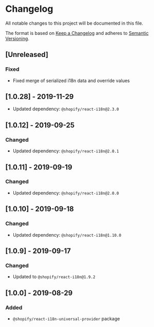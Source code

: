 # Changelog

All notable changes to this project will be documented in this file.

The format is based on [Keep a Changelog](http://keepachangelog.com/en/1.0.0/)
and adheres to [Semantic Versioning](http://semver.org/spec/v2.0.0.html).

## [Unreleased]

### Fixed

- Fixed merge of serialized i18n data and override values

## [1.0.28] - 2019-11-29

- Updated dependency: `@shopify/react-i18n@2.3.0`

## [1.0.12] - 2019-09-25

### Changed

- Updated dependency: `@shopify/react-i18n@2.0.1`

## [1.0.11] - 2019-09-19

### Changed

- Updated dependency: `@shopify/react-i18n@2.0.0`

## [1.0.10] - 2019-09-18

### Changed

- Updated dependency: `@shopify/react-i18n@1.10.0`

## [1.0.9] - 2019-09-17

### Changed

- Updated to `@shopify/react-i18n@1.9.2`

## [1.0.0] - 2019-08-29

### Added

- `@shopify/react-i18n-universal-provider` package
